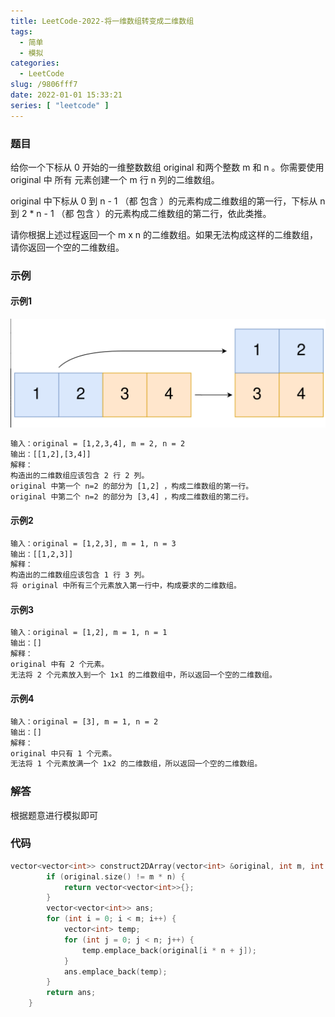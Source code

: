 ```yaml
---
title: LeetCode-2022-将一维数组转变成二维数组
tags:
  - 简单
  - 模拟
categories:
  - LeetCode
slug: /9806fff7
date: 2022-01-01 15:33:21
series: [ "leetcode" ] 
---
```


### 题目

给你一个下标从 0 开始的一维整数数组 original 和两个整数 m 和  n 。你需要使用 original 中 所有 元素创建一个 m 行 n 列的二维数组。

original 中下标从 0 到 n - 1 （都 包含 ）的元素构成二维数组的第一行，下标从 n 到 2 * n - 1 （都 包含 ）的元素构成二维数组的第二行，依此类推。

请你根据上述过程返回一个 m x n 的二维数组。如果无法构成这样的二维数组，请你返回一个空的二维数组。

<!--more-->

### 示例

#### 示例1

![image-20220101153431230](index/image-20220101153431230.png)

```tex
输入：original = [1,2,3,4], m = 2, n = 2
输出：[[1,2],[3,4]]
解释：
构造出的二维数组应该包含 2 行 2 列。
original 中第一个 n=2 的部分为 [1,2] ，构成二维数组的第一行。
original 中第二个 n=2 的部分为 [3,4] ，构成二维数组的第二行。
```

#### 示例2

```tex
输入：original = [1,2,3], m = 1, n = 3
输出：[[1,2,3]]
解释：
构造出的二维数组应该包含 1 行 3 列。
将 original 中所有三个元素放入第一行中，构成要求的二维数组。
```

#### 示例3

```tex
输入：original = [1,2], m = 1, n = 1
输出：[]
解释：
original 中有 2 个元素。
无法将 2 个元素放入到一个 1x1 的二维数组中，所以返回一个空的二维数组。
```

#### 示例4

```tex
输入：original = [3], m = 1, n = 2
输出：[]
解释：
original 中只有 1 个元素。
无法将 1 个元素放满一个 1x2 的二维数组，所以返回一个空的二维数组。
```

### 解答

根据题意进行模拟即可

### 代码

```c++
vector<vector<int>> construct2DArray(vector<int> &original, int m, int n) {
        if (original.size() != m * n) {
            return vector<vector<int>>{};
        }
        vector<vector<int>> ans;
        for (int i = 0; i < m; i++) {
            vector<int> temp;
            for (int j = 0; j < n; j++) {
                temp.emplace_back(original[i * n + j]);
            }
            ans.emplace_back(temp);
        }
        return ans;
    }
```

